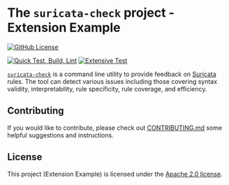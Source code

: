 # The `suricata-check` project - Extension Example

[![GitHub License](https://img.shields.io/github/license/Koen1999/suricata-check-extension-example)](https://github.com/Koen1999/suricata-check-extension-example/blob/master/LICENSE)

[![Quick Test, Build, Lint](https://github.com/Koen1999/suricata-check-extension-example/actions/workflows/python-pr.yml/badge.svg?event=push)](https://github.com/Koen1999/suricata-check-extension-example/actions/workflows/python-pr.yml)
[![Extensive Test](https://github.com/Koen1999/suricata-check-extension-example/actions/workflows/python-push.yml/badge.svg)](https://github.com/Koen1999/suricata-check-extension-example/actions/workflows/python-push.yml)

[`suricata-check`](https://github.com/Koen1999/suricata-check) is a command line utility to provide feedback on [Suricata](https://github.com/OISF/suricata) rules.
The tool can detect various issues including those covering syntax validity, interpretability, rule specificity, rule coverage, and efficiency.

## Contributing

If you would like to contribute, please check out [CONTRIBUTING.md](https://github.com/Koen1999/suricata-check-extension-example/blob/master/CONTRIBUTING.md) some helpful suggestions and instructions.

## License

This project (Extension Example) is licensed under the [Apache 2.0 license](https://github.com/Koen1999/suricata-check-extension-example/blob/master/LICENSE).

